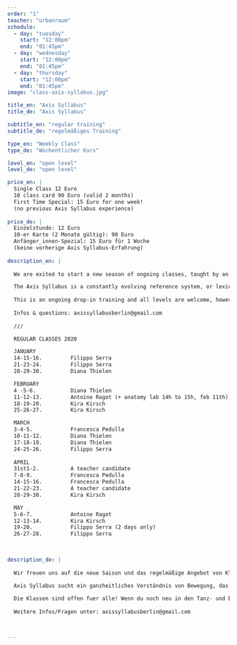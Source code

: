 ```yaml
---
order: "1"
teacher: "urbanraum"
schedule:
  - day: "tuesday"
    start: "12:00pm"
    end: "01:45pm"
  - day: "wednesday"
    start: "12:00pm"
    end: "01:45pm"
  - day: "thursday"
    start: "12:00pm"
    end: "01:45pm"
image: "class-axis-syllabus.jpg"

title_en: "Axis Syllabus"
title_de: "Axis Syllabus"

subtitle_en: "regular training"
subtitle_de: "regelmäßiges Training"

type_en: "Weekly Class"
type_de: "Wöchentlicher Kurs"

level_en: "open level"
level_de: "open level"

price_en: |
  Single Class 12 Euro    
  10 class card 90 Euro (valid 2 months)  
  First Time Special: 15 Euro for one week!  
  (no previous Axis Syllabus experience)  
  
price_de: |
  Einzelstunde: 12 Euro  
  10-er Karte (2 Monate gültig): 90 Euro  
  Anfänger_innen-Spezial: 15 Euro für 1 Woche  
  (keine vorherige Axis Syllabus-Erfahrung)
  
description_en: |
  
  We are exited to start a new season of ongoing classes, taught by an international teachers team that share the AS as their common lense to investigate and transmit dance and movement. In addition each teacher brings a diverse backround which allows to enter shared information from different viewpoints and offers various movement emphasis. This provides a continuous and connective yet dynamic training approach.

  The Axis Syllabus is a constantly evolving reference system, or lexicon for the organization and cross-correlation of empirical and scientific findings from the study of human movement. This includes anatomical details, physics, practical applications, research, analysis and transmission. An Axis Syllabus class aims to create a collaborative learning environment and effective space for personal research.  
  
  This is an ongoing drop-in training and all levels are welcome, however if you are a beginner in dance and movement we recommend to be able to commit to a longer period. 
  
  Infos & questions: axissyllabusberlin@gmail.com  
  
  ///  

  REGULAR CLASSES 2020

  JANUARY
  14-15-16.         Filippo Serra  
  21-23-24.         Filippo Serra  
  28-29-30.         Diana Thielen  

  FEBRUARY
  4 -5-6.           Diana Thielen  
  11-12-13.         Antoine Ragot (+ anatomy lab 14h to 15h, feb 11th)  
  18-19-20.         Kira Kirsch  
  25-26-27.         Kira Kirsch  

  MARCH  
  3-4-5.            Francesca Pedulla
  10-11-12.         Diana Thielen
  17-18-19.         Diana Thielen
  24-25-26.         Filippo Serra
 
  APRIL
  31st1-2.          A teacher candidate
  7-8-9.            Francesca Pedulla
  14-15-16.         Francesca Pedulla
  21-22-23.         A teacher candidate
  28-29-30.         Kira Kirsch

  MAY 
  5-6-7.            Antoine Ragot
  12-13-14.         Kira Kirsch
  19-20.            Filippo Serra (2 days only)
  26-27-28.         Filippo Serra
  
  

description_de: |
  
  Wir freuen uns auf die neue Saison und das regelmäßige Angebot von Klassen. Das internationale Team der Kursleiter_innen verbindet AS als gemeinsamer Ansatz zur Bewegungs-, Tanz- und Trainingsforschung und die jahrelange Zusammenarbeit. Zusätzlich bringt jede_r einen vielfältigen Hintergrund und beleuchtet das Tanztraining von verschiedenen Seiten bzw. bietet verschiedene Bewegungsschwerpunkte was für einen abwechslungsreichen aber in sich aufbauenden Trainingsansatz sorgt.  

  Axis Syllabus sucht ein ganzheitliches Verständnis von Bewegung, das auf einer praktischen und spielerischen Erfahrung und einem wissenschaftlichen Diskurs beruht. Dabei setzt AS auf die Erkenntnisse, den Dialog und die kritische und praktische Auseinandersetzung mit wissenschaftlichen Disziplinen wie Anatomie, Biomechanik, Physik und Pädagogik. Eine Axis Syllabus Stunde ermöglicht ein kollaboratives Lernumfeld und einen Ort für die persönliche Recherche.  
  
  Die Klassen sind offen fuer alle! Wenn du noch neu in den Tanz- und Bewegungskünsten bist empfehlen wir über einen laengeren Zeitraum am Training teilzunehmen.  
  
  Weitere Infos/Fragen unter: axissyllabusberlin@gmail.com  
  


---
```

